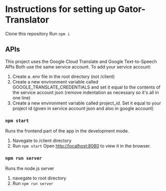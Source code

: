 # Instructions for setting up Gator-Translator

Clone this repository
Run `npm i`

## APIs

This project uses the Google Cloud Translate and Google Text-to-Speech APIs
Both use the same service account.
To add your service account:

1. Create a .env file in the root directory (not /client)
2. Create a new environment variable called GOOGLE_TRANSLATE_CREDENTIALS and set it equal to the contents of the service account json (remove indentation as necessary so it's all in one line)
3. Create a new environment variable called project_id. Set it equal to your project id (given in service account json and also in google account)

### `npm start`

Runs the frontend part of the app in the development mode.

1. Navegate to /client directory
2. Run `npm start`
   Open [http://localhost:8080](http://localhost:8080) to view it in the browser.

### `npm run server`

Runs the node.js server

1. navegate to root directory
2. Run `npm run server`
